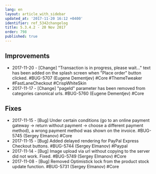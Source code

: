 ```yaml
---
lang: en
layout: article_with_sidebar
updated_at: '2017-11-20 16:12 +0400'
identifier: ref_5342changelog
title: 5.3.4.2 - 20 Nov 2017
order: 798
published: true
---
```

## Improvements
* 2017-11-20 - [Change] "Transaction is in progress, please wait..." text has been added on the splash screen when        "Place order" button clicked. #BUG-5707 (Eugene Dementjev) #Core #ThemeTweaker #FastLaneCheckout #CrispWhiteSkin
* 2017-11-17 - [Change] "pageId" parameter has been removed from categories canonical urls. #BUG-5760 (Eugene Dementjev)  #Core

## Fixes
* 2017-11-15 - [Bug] Under certain conditions (go to an online payment gateway -> return without payment -> choose a      different payment method), a wrong payment method was shown on the invoice. #BUG-5745 (Sergey Elmanov) #Core
* 2017-11-15 - [Bug] Added delayed rendering for PayPal Express Checkout buttons. #BUG-5744 (Sergey Elmanov) #Paypal
* 2017-11-14 - [Bug] Image upload via url without copying to the server did not work. Fixed. #BUG-5749 (Sergey Elmanov)   #Core
* 2017-11-08 - [Bug] Removed Optimistick lock from the product stock update function. #BUG-5731 (Sergey Elmanov) #Core

